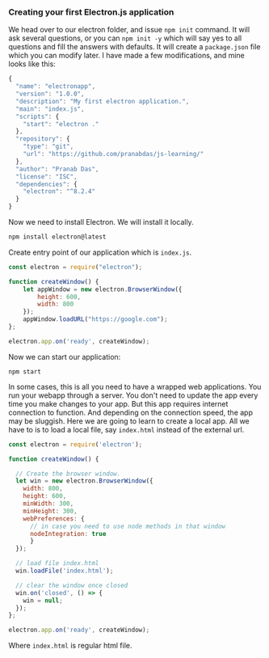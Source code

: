 ### Creating your first Electron.js application 

We head over to our electron folder, and issue `npm init` command. It will ask several questions, or you can `npm init -y` which will say yes to all questions and fill the answers with defaults. It will create a `package.json` file which you can modify later. I have made a few modifications, and mine looks like this: 
```js
{
  "name": "electronapp",
  "version": "1.0.0",
  "description": "My first electron application.",
  "main": "index.js",
  "scripts": {
    "start": "electron ."
  }, 
  "repository": {
    "type": "git", 
    "url": "https://github.com/pranabdas/js-learning/"
  },
  "author": "Pranab Das",
  "license": "ISC",
  "dependencies": {
    "electron": "^8.2.4"
  }
}
``` 

Now we need to install Electron. We will install it locally. 
```js 
npm install electron@latest 
``` 

Create entry point of our application which is `index.js`. 
```js
const electron = require("electron"); 

function createWindow() {
    let appWindow = new electron.BrowserWindow({
        height: 600, 
        width: 800
    }); 
    appWindow.loadURL("https://google.com");
}; 

electron.app.on('ready', createWindow); 
``` 

Now we can start our application: 
```
npm start 
``` 

In some cases, this is all you need to have a wrapped web applications. You run your webapp through a server. You don't need to update the app every time you make changes to your app. But this app requires internet connection to function. And depending on the connection speed, the app may be sluggish. Here we are going to learn to create a local app. All we have to is to load a local file, say `index.html` instead of the external url. 

```js 
const electron = require('electron');

function createWindow() {

  // Create the browser window.
  let win = new electron.BrowserWindow({
    width: 800,
    height: 600,
    minWidth: 300,
    minHeight: 300, 
    webPreferences: {
      // in case you need to use node methods in that window 
      nodeIntegration: true 
      }
  });

  // load file index.html 
  win.loadFile('index.html');

  // clear the window once closed 
  win.on('closed', () => {
    win = null;
  });
};

electron.app.on('ready', createWindow);
``` 

Where `index.html` is regular html file. 
